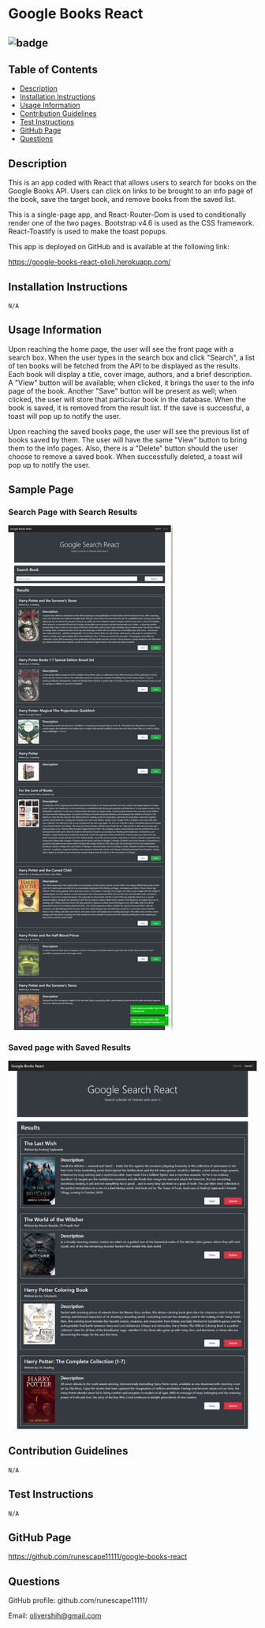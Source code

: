 # Google Books React

## ![badge](https://img.shields.io/static/v1?label=Licence&message=MIT&color=blue&style=plastic)

## Table of Contents

- [Description](#Description)
- [Installation Instructions](#Installation-Instructions)
- [Usage Information](#Usage-Information)
- [Contribution Guidelines](#Contribution-Guidelines)
- [Test Instructions](#Test-Instructions)
- [GitHub Page](#GitHub-Page)
- [Questions](#Questions)

## Description

This is an app coded with React that allows users to search for books on the Google Books API. Users can click on links to be brought to an info page of the book, save the target book, and remove books from the saved list.

This is a single-page app, and React-Router-Dom is used to conditionally render one of the two pages. Bootstrap v4.6 is used as the CSS framework. React-Toastify is used to make the toast popups.

This app is deployed on GitHub and is available at the following link:

https://google-books-react-olioli.herokuapp.com/

## Installation Instructions

```
N/A
```

## Usage Information

Upon reaching the home page, the user will see the front page with a search box. When the user types in the search box and click "Search", a list of ten books will be fetched from the API to be displayed as the results. Each book will display a title, cover image, authors, and a brief description. A "View" button will be available; when clicked, it brings the user to the info page of the book. Another "Save" button will be present as well; when clicked, the user will store that particular book in the database. When the book is saved, it is removed from the result list. If the save is successful, a toast will pop up to notify the user.

Upon reaching the saved books page, the user will see the previous list of books saved by them. The user will have the same "View" button to bring them to the info pages. Also, there is a "Delete" button should the user choose to remove a saved book. When successfully deleted, a toast will pop up to notify the user.

## Sample Page

### Search Page with Search Results

![Search Page with Search Results](./sample-1.png)

### Saved page with Saved Results

![Saved Page with Saved Results](./sample-2.png)

## Contribution Guidelines

```
N/A
```

## Test Instructions

```
N/A
```

## GitHub Page

https://github.com/runescape11111/google-books-react

## Questions

GitHub profile: github.com/runescape11111/

Email: olivershih@gmail.com
